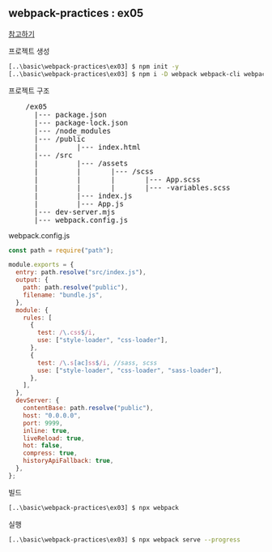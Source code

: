 ## webpack-practices : ex05

<a href="https://velog.io/@adam2/webpack-dev-server-%EC%82%AC%EC%9A%A9%ED%95%98%EA%B8%B0%EC%82%BD%EC%A7%88%ED%9B%84%EA%B8%B0">참고하기</a>

프로젝트 생성

```bash
[..\basic\webpack-practices\ex03] $ npm init -y
[..\basic\webpack-practices\ex03] $ npm i -D webpack webpack-cli webpack-dev-server css-loader style-loader sass-loader node-sass
```

프로젝트 구조

<pre>
    /ex05
      |--- package.json
      |--- package-lock.json
      |--- /node_modules
      |--- /public
      |         |--- index.html
      |--- /src
      |         |--- /assets
      |         |       |--- /scss
      |         |       |       |--- App.scss
      |         |       |       |--- -variables.scss
      |         |--- index.js
      |         |--- App.js
      |--- dev-server.mjs
      |--- webpack.config.js
</pre>

webpack.config.js

```javascript
const path = require("path");

module.exports = {
  entry: path.resolve("src/index.js"),
  output: {
    path: path.resolve("public"),
    filename: "bundle.js",
  },
  module: {
    rules: [
      {
        test: /\.css$/i,
        use: ["style-loader", "css-loader"],
      },
      {
        test: /\.s[ac]ss$/i, //sass, scss
        use: ["style-loader", "css-loader", "sass-loader"],
      },
    ],
  },
  devServer: {
    contentBase: path.resolve("public"),
    host: "0.0.0.0",
    port: 9999,
    inline: true,
    liveReload: true,
    hot: false,
    compress: true,
    historyApiFallback: true,
  },
};
```

빌드

```bash
[..\basic\webpack-practices\ex03] $ npx webpack
```

실행

```bash
[..\basic\webpack-practices\ex03] $ npx webpack serve --progress
```
